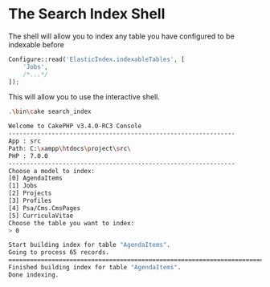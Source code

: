# The Search Index Shell

The shell will allow you to index any table you have configured to be indexable before

```php
Configure::read('ElasticIndex.indexableTables', [
    'Jobs',
    /*...*/
]);
````

This will allow you to use the interactive shell.

```sh
.\bin\cake search_index

Welcome to CakePHP v3.4.0-RC3 Console
---------------------------------------------------------------
App : src
Path: C:\xampp\htdocs\project\src\
PHP : 7.0.0
---------------------------------------------------------------
Choose a model to index:
[0] AgendaItems
[1] Jobs
[2] Projects
[3] Profiles
[4] Psa/Cms.CmsPages
[5] CurriculaVitae
Choose the table you want to index:
> 0

Start building index for table "AgendaItems".
Going to process 65 records.
==========================================================================> 100%
Finished building index for table "AgendaItems".
Done indexing.
```
